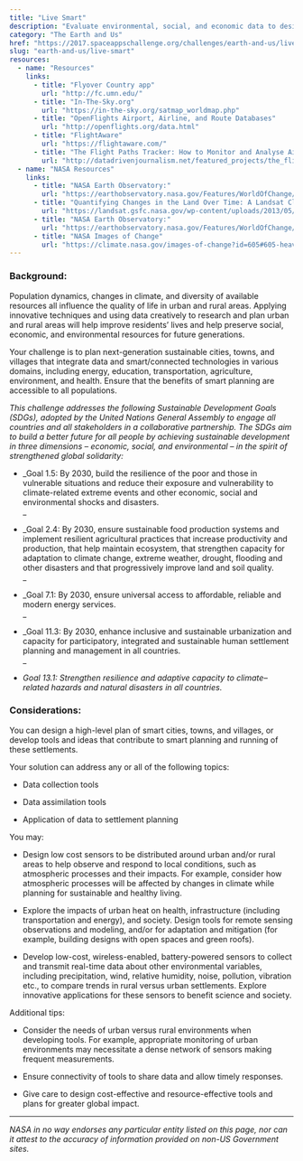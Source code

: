 ```yaml
---
title: "Live Smart"
description: "Evaluate environmental, social, and economic data to design tools and plan blueprints for smart and connected rural and urban settlements."
category: "The Earth and Us"
href: "https://2017.spaceappschallenge.org/challenges/earth-and-us/live-smart"
slug: "earth-and-us/live-smart"
resources: 
  - name: "Resources"
    links: 
      - title: "Flyover Country app"
        url: "http://fc.umn.edu/" 
      - title: "In-The-Sky.org"
        url: "https://in-the-sky.org/satmap_worldmap.php" 
      - title: "OpenFlights Airport, Airline, and Route Databases"
        url: "http://openflights.org/data.html" 
      - title: "FlightAware"
        url: "https://flightaware.com/" 
      - title: "The Flight Paths Tracker: How to Monitor and Analyse Air Traffic Above Individual Locations"
        url: "http://datadrivenjournalism.net/featured_projects/the_flight_paths_tracker_how_to_monitor_and_analyse_air_traffic" 
  - name: "NASA Resources"
    links: 
      - title: "NASA Earth Observatory:"
        url: "https://earthobservatory.nasa.gov/Features/WorldOfChange/" 
      - title: "Quantifying Changes in the Land Over Time: A Landsat Classroom Activity"
        url: "https://landsat.gsfc.nasa.gov/wp-content/uploads/2013/05/Landsat_QuantifyChanges.pdf" 
      - title: "NASA Earth Observatory:"
        url: "https://earthobservatory.nasa.gov/Features/WorldOfChange/cape_cod.php" 
      - title: "NASA Images of Change"
        url: "https://climate.nasa.gov/images-of-change?id=605#605-heavy-rains-flood-peru" 
---
```


### **Background:**

Population dynamics, changes in climate, and diversity of available resources
all influence the quality of life in urban and rural areas. Applying
innovative techniques and using data creatively to research and plan urban and
rural areas will help improve residents’ lives and help preserve social,
economic, and environmental resources for future generations.

Your challenge is to plan next-generation sustainable cities, towns, and
villages that integrate data and smart/connected technologies in various
domains, including energy, education, transportation, agriculture,
environment, and health. Ensure that the benefits of smart planning are
accessible to all populations.

_This challenge addresses the following Sustainable Development Goals (SDGs),
adopted by the United Nations General Assembly to engage all countries and all
stakeholders in a collaborative partnership. The SDGs aim to build a better
future for all people by achieving sustainable development in three dimensions
– economic, social, and environmental – in the spirit of strengthened global
solidarity:_

  * _Goal 1.5: By 2030, build the resilience of the poor and those in vulnerable situations and reduce their exposure and vulnerability to climate-related extreme events and other economic, social and environmental shocks and disasters.   
_

  * _Goal 2.4: By 2030, ensure sustainable food production systems and implement resilient agricultural practices that increase productivity and production, that help maintain ecosystem, that strengthen capacity for adaptation to climate change, extreme weather, drought, flooding and other disasters and that progressively improve land and soil quality.  
_

  * _Goal 7.1: By 2030, ensure universal access to affordable, reliable and modern energy services.  
_

  * _Goal 11.3: By 2030, enhance inclusive and sustainable urbanization and capacity for participatory, integrated and sustainable human settlement planning and management in all countries.  
_

  * _Goal 13.1: Strengthen resilience and adaptive capacity to climate–related hazards and natural disasters in all countries._

### **Considerations:**

You can design a high-level plan of smart cities, towns, and villages, or
develop tools and ideas that contribute to smart planning and running of these
settlements.

Your solution can address any or all of the following topics:

  * Data collection tools  

  * Data assimilation tools  

  * Application of data to settlement planning

You may:

  * Design low cost sensors to be distributed around urban and/or rural areas to help observe and respond to local conditions, such as atmospheric processes and their impacts. For example, consider how atmospheric processes will be affected by changes in climate while planning for sustainable and healthy living.   

  * Explore the impacts of urban heat on health, infrastructure (including transportation and energy), and society. Design tools for remote sensing observations and modeling, and/or for adaptation and mitigation (for example, building designs with open spaces and green roofs).  

  * Develop low-cost, wireless-enabled, battery-powered sensors to collect and transmit real-time data about other environmental variables, including precipitation, wind, relative humidity, noise, pollution, vibration etc., to compare trends in rural versus urban settlements. Explore innovative applications for these sensors to benefit science and society.

Additional tips:

  * Consider the needs of urban versus rural environments when developing tools. For example, appropriate monitoring of urban environments may necessitate a dense network of sensors making frequent measurements.   

  * Ensure connectivity of tools to share data and allow timely responses.  

  * Give care to design cost-effective and resource-effective tools and plans for greater global impact.

* * *

_NASA in no way endorses any particular entity listed on this page, nor can it
attest to the accuracy of information provided on non-US Government sites._  


